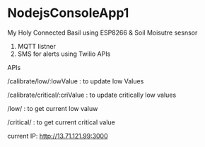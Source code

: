 ﻿# NodejsConsoleApp1


My Holy Connected Basil using ESP8266 & Soil Moisutre sesnsor

1. MQTT listner
2. SMS for alerts using Twilio APIs

APIs

/calibrate/low/:lowValue : to update low Values

/calibrate/critical/:criValue : to update critically low values

/low/ : to get current low valuw

/critical/ : to get current critical value

current IP: http://13.71.121.99:3000